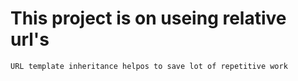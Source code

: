 # This project is on useing relative url's

```
URL template inheritance helpos to save lot of repetitive work
```